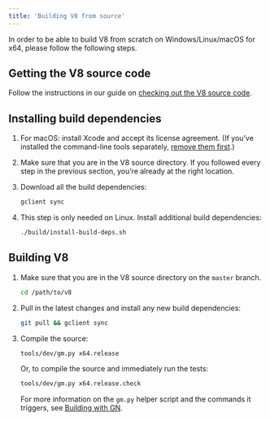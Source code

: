 ```yaml
---
title: 'Building V8 from source'
---
```

In order to be able to build V8 from scratch on Windows/Linux/macOS for x64, please follow the following steps.

## Getting the V8 source code

Follow the instructions in our guide on [checking out the V8 source code](/docs/source-code).

## Installing build dependencies

1. For macOS: install Xcode and accept its license agreement. (If you’ve installed the command-line tools separately, [remove them first](https://bugs.chromium.org/p/chromium/issues/detail?id=729990#c1).)

1. Make sure that you are in the V8 source directory. If you followed every step in the previous section, you’re already at the right location.

1. Download all the build dependencies:

    ```bash
    gclient sync
    ```

1. This step is only needed on Linux. Install additional build dependencies:

    ```bash
    ./build/install-build-deps.sh
    ```

## Building V8

1. Make sure that you are in the V8 source directory on the `master` branch.

    ```bash
    cd /path/to/v8
    ```

1. Pull in the latest changes and install any new build dependencies:

    ```bash
    git pull && gclient sync
    ```

1. Compile the source:

    ```bash
    tools/dev/gm.py x64.release
    ```

    Or, to compile the source and immediately run the tests:

    ```bash
    tools/dev/gm.py x64.release.check
    ```

    For more information on the `gm.py` helper script and the commands it triggers, see [Building with GN](/docs/build-gn).
